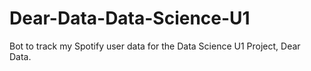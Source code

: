 # Dear-Data-Data-Science-U1
Bot to track my Spotify user data for the Data Science U1 Project, Dear Data.
